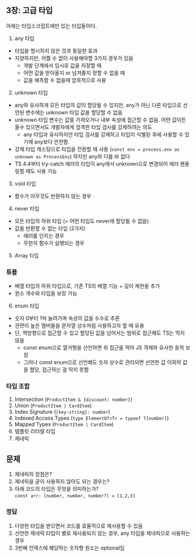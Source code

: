 ## 3장: 고급 타입

아래는 타입스크립트에만 있는 타입들이다.

1. any 타입
- 타입을 명시하지 않은 것과 동일한 효과
- 지양하지만, 어쩔 수 없이 사용해야할 3가지 경우가 있음
  - 개발 단계에서 임시로 값을 지정할 때
  - 어떤 값을 받아올지 or 넘겨줄지 정할 수 없을 때
  - 값을 예측할 수 없을때 암묵적으로 사용

2. unknown 타입
- any와 유사하게 모든 타입의 값이 할당될 수 있지만, any가 아닌 다른 타입으로 선언된 변수에는 unknown 타입 값을 할당할 수 없음
- unknown 타입 변수는 값을 가져오거나 내부 속성에 접근할 수 없음. 어떤 값이든 올수 있으면서도 개발자에게 엄격한 타입 검사를 강제하려는 의도
  - any 타입과 유사하지만 타입 검사를 강제하고 타입이 식별된 후에 사용할 수 있기에 any보다 안전함.
- 강제 타입 캐스팅으로 타입을 전환할 때 사용 (`const env = process.env as unknown as ProcessEnv`) 하지만 any와 다를 바 없다
- TS 4.4부터 try-catch 에러의 타입이 any에서 unknown으로 변경되어 에러 핸들링할 때도 사용 가능

3. void 타입
- 함수가 아무것도 반환하지 않는 경우

4. never 타입
- 모든 타입의 하위 타입 (= 어떤 타입도 never에 할당될 수 없음)
- 값을 반환할 수 없는 타입 (2가지)
  - 에러를 던지는 경우
  - 무한히 함수가 실행되는 경우

5. Array 타입

### 튜플

- 배열 타입의 하위 타입으로, 기존 TS의 배열 기능 + 길이 제한을 추가
- 원소 개수와 타입을 보장 가능

6. enum 타입
- 숫자 0부터 1씩 늘려가며 속성의 값을 수수로 추론 
- 관련이 높은 멤버들을 문자열 상수처럼 사용하고자 할 때 유용
- 단, 역방향으로 접근할 수 있고 할당된 값을 넘어서는 범위로 접근해도 TS는 막지 않음
  - const enum으로 열거형을 선언하면 위 접근을 막아 JS 객체와 유사한 동작 보장
  - 그러나 const enum으로 선언해도 숫자 상수로 관리되면 선언한 값 이외의 값을 할당, 접근하는 걸 막지 못함

### 타입 조합

1. Intersection (`ProductItem & {discount: number}`)
2. Union (`ProductItem | CardItem`)
3. Index Signature (`[key:string]: number`)
4. Indexed Access Types (`type ElementOf<T> = typeof T[number]`)
5. Mapped Types (`ProductItem | CardItem`)
6. 템플릿 리터럴 타입
7. 제네릭

## 문제

1. 제네릭의 장점은?
2. 제네릭을 굳이 사용하지 않아도 되는 경우는? 
3. 아래 코드의 타입은 무엇을 의미하는가?  
`const arr: [number, number, number?] = [1,2,3]`

### 정답

1. 다양한 타입을 받으면서 코드를 효율적으로 재사용할 수 있음
2. 선언한 제네릭 타입이 별로 재사용되지 않는 경우, any 타입을 제네릭으로 사용하는 경우
3. 3번째 인덱스에 해당하는 숫자형 원소는 optional임